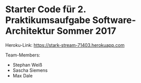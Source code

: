 # Starter Code für 2. Praktikumsaufgabe Software-Architektur Sommer 2017
 
 Heroku-Link:
 https://stark-stream-71403.herokuapp.com
 
 Team-Members:
 - Stephan Weiß
 - Sascha Siemens
 - Max Dale
